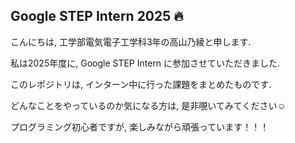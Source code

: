 ## Google STEP Intern 2025 🔥

こんにちは, 工学部電気電子工学科3年の高山乃綾と申します.

私は2025年度に, Google STEP Intern に参加させていただきました.

このレポジトリは, インターン中に行った課題をまとめたものです.

どんなことをやっているのか気になる方は, 是非覗いてみてください☺️

プログラミング初心者ですが, 楽しみながら頑張っています！！！